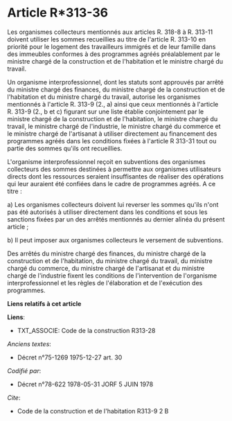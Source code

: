 # Article R*313-36

Les organismes collecteurs mentionnés aux articles R. 318-8 à R. 313-11 doivent utiliser les sommes recueillies au titre de
l'article R. 313-10 en priorité pour le logement des travailleurs immigrés et de leur famille dans des immeubles conformes à
des programmes agréés préalablement par le ministre chargé de la construction et de l'habitation et le ministre chargé du
travail.

Un organisme interprofessionnel, dont les statuts sont approuvés par arrêté du ministre chargé des finances, du ministre
chargé de la construction et de l'habitation et du ministre chargé du travail, autorise les organismes mentionnés à l'article
R. 313-9 (2., a) ainsi que ceux mentionnés à l'article R. 313-9 (2., b et c) figurant sur une liste établie conjointement par
le ministre chargé de la construction et de l'habitation, le ministre chargé du travail, le ministre chargé de l'industrie,
le ministre chargé du commerce et le ministre chargé de l'artisanat à utiliser directement au financement des programmes
agréés dans les conditions fixées à l'article R 313-31 tout ou partie des sommes qu'ils ont recueillies.

L'organisme interprofessionnel reçoit en subventions des organismes collecteurs des sommes destinées à permettre aux
organismes utilisateurs directs dont les ressources seraient insuffisantes de réaliser des opérations qui leur auraient été
confiées dans le cadre de programmes agréés. A ce titre :

a) Les organismes collecteurs doivent lui reverser les sommes qu'ils n'ont pas été autorisés à utiliser directement dans les
conditions et sous les sanctions fixées par un des arrêtés mentionnés au dernier alinéa du présent article ;

b) Il peut imposer aux organismes collecteurs le versement de subventions.

Des arrêtés du ministre chargé des finances, du ministre chargé de la construction et de l'habitation, du ministre chargé du
travail, du ministre chargé du commerce, du ministre chargé de l'artisanat et du ministre chargé de l'industrie fixent les
conditions de l'intervention de l'organisme interprofessionnel et les règles de l'élaboration et de l'exécution des
programmes.

**Liens relatifs à cet article**

**Liens**:

  - TXT_ASSOCIE: Code de la construction R313-28

_Anciens textes_:

  - Décret n°75-1269 1975-12-27 art. 30

_Codifié par_:

  - Décret n°78-622 1978-05-31 JORF 5 JUIN 1978

_Cite_:

  - Code de la construction et de l'habitation R313-9 2 B

